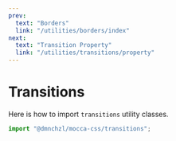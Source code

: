 ```yaml
---
prev:
  text: "Borders"
  link: "/utilities/borders/index"
next:
  text: "Transition Property"
  link: "/utilities/transitions/property"
---
```


# Transitions

Here is how to import `transitions` utility classes.

```js
import "@dmnchzl/mocca-css/transitions";
```

